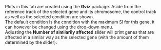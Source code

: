 <div>Plots in this tab are created using the <strong>Gviz</strong> package. Aside from the reference track of the selected gene and its chromosome, the control track as well as the selected condition are shown. <br>
      The default condition is the condition with the maximum SI for this gene, it can however be changed using the drop-down menu.<br>
      Adjusting the <strong> Number of similarily affected</strong> slider will print genes that are affected in a similar way as the selected gene (with the amount of them determined by the slider). </div>